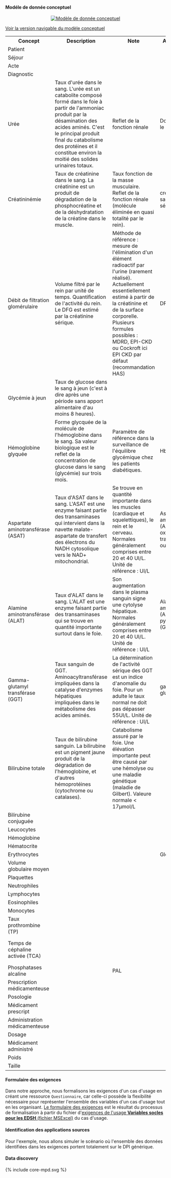 #### Modéle de donnée conceptuel

<div style="text-align: center; width: 100%; max-width: 100%;" id="conceptual-model">
  <a href="use-core-conceptual.png" target="_blank">
    <img style="max-width: 100%; box-sizing: border-box;" src="use-core-conceptual.png" alt="Modèle de donnée conceptuel" />
  </a>
</div>

<a href="https://miro.com/app/board/uXjVI2D5ilU=/?share_link_id=531605220269" target="_blank">Voir la version navigable du modèle conceptuel</a>

<table width="100%">
  <tr><th>Concept</th><th>Description</th><th>Note</th><th>Aussi connu comme</th><th>Lien/Dépendance</th><th>Références</th></tr>
  <tr><td>Patient</td><td></td><td></td><td></td><td></td><td></td></tr>
  <tr><td>Séjour</td><td></td><td></td><td></td><td></td><td></td></tr>
  <tr><td>Acte</td><td></td><td></td><td></td><td></td><td></td></tr>
  <tr><td>Diagnostic</td><td></td><td></td><td></td><td></td><td></td></tr>
  <tr><td>Urée</td><td>Taux d'urée dans le sang. L'urée est un catabolite composé formé dans le foie à partir de l'ammoniac produit par la désamination des acides aminés. C'est le principal produit final du catabolisme des protéines et il constitue environ la moitié des solides urinaires totaux.</td><td>Reflet de la fonction rénale</td><td>Dosage de l'urée dans le sang</td><td></td><td><a href="https://bioloinc.fr/bioloinc/KB/index#Concept:uri=http://www.aphp.fr/LOINC_CircuitBio_Demande/22664-7_Ur%25C3%25A9e" target="_blank">22664-7</a></td></tr>
  <tr><td>Créatininémie</td><td>Taux de créatinine dans le sang. La créatinine est un produit de dégradation de la phosphocréatine et de la déshydratation de la créatine dans le muscle.</td><td>Taux fonction de la masse musculaire. Reflet de la fonction rénale (molécule éliminée en quasi totalité par le rein).</td><td>créatinine dans le sang, créatinine sérique</td><td></td><td><a href="https://loinc.org/14682-9/" target="_blank">14682-9</a> ou <a href="https://loinc.org/2160-0/" target="_blank">2160-0</a></td></tr>
  <tr><td>Débit de filtration glomérulaire</td><td>Volume filtré par le rein par unité de temps. Quantification de l'activité du rein. Le DFG est estimé par la créatinine sérique.</td><td>Méthode de référence : mesure de l'élimination d'un élément radioactif par l'urine (rarement réalisé). Actuellement essentiellement estimé à partir de la créatinine et de la surface corporelle. Plusieurs formules possibles : MDRD, EPI-CKD ou Cockroft
ici EPI CKD par défaut (recommandation HAS)</td><td>DFG</td><td>Créatininémie, sexe, âge</td><td><a href="https://loinc.org/62238-1" target="_blank">62238-1</a> ou <a href="https://loinc.org/77147-7/" target="_blank">77147-7</a> ou <a href="https://loinc.org/35591-7/" target="_blank">35591-7</a></td></tr>
  <tr><td>Glycémie à jeun</td><td>Taux de glucose dans le sang à jeun (c'est à dire après une période sans apport alimentaire d'au moins 8 heures).</td><td></td><td></td><td></td><td><a href="https://loinc.org/14749-6/" target="_blank">14749-6</a> ou <a href="https://loinc.org/40193-5/" target="_blank">40193-5</a></td></tr>
  <tr><td>Hémoglobine glyquée</td><td>Forme glycquée de la molécule de l'hémoglobine dans le sang. Sa valeur biologique est le reflet de la concentration de glucose dans le sang (glycémie) sur trois mois.</td><td>Paramètre de référence dans la surveillance de l'équilibre glycémique chez les patients diabétiques.</td><td>HbA1c</td><td></td><td><a href="https://loinc.org/4548-4/" target="_blank">4548-4</a> ou <a href="https://loinc.org/59261-8/" target="_blank">59261-8</a></td></tr>
  <tr><td>Aspartate aminotransférase (ASAT)</td><td>Taux d'ASAT dans le sang. L'ASAT est une enzyme faisant partie des transaminases qui intervient dans la navette malate-aspartate de transfert des électrons du NADH cytosolique vers le NAD+ mitochondrial.</td><td>Se trouve en quantité importante dans les muscles (cardiaque  et squelettiques), le rein et le cerveau. Normales généralement comprises entre 20 et 40 UI/L.
Unité de référence : UI/L</td><td>Aspartate aminotransférase (AST), glutamate oxaloacétique transaminase (SGOT ou GOT)</td><td></td><td><a href="https://loinc.org/30239-8/" target="_blank">30239-8</a> ou <a href="https://loinc.org/1920-8/" target="_blank">1920-8</a></td></tr>
  <tr><td>Alamine aminotransférase (ALAT)</td><td>Taux d'ALAT dans le sang. L'ALAT est une enzyme faisant partie des transaminases qui se trouve en quantité importante surtout dans le foie.</td><td>Son augmentation dans le plasma sanguin signe une cytolyse hépatique.
Normales généralement comprises entre 20 et 40 UI/L.
Unité de référence : UI/L</td><td>Alamine aminotransférase (ALT), glutamate pyruvate transaminase (GPT ou TGP)</td><td></td><td><a href="https://loinc.org/1742-6/" target="_blank">1742-6</a> ou <a href="https://loinc.org/1743-4/" target="_blank">1743-4</a></td></tr>
  <tr><td>Gamma-glutamyl transférase (GGT)</td><td>Taux sanguin de GGT. Aminoacyltransférase impliquées dans la catalyse d'enzymes hépatiques impliquées dans le métabolisme des acides aminés.</td><td>La détermination de l'activité sérique des GGT est un indice d'anomalie du foie. Pour un adulte le taux normal ne doit pas dépasser 55UI/L. Unité de référence : UI/L</td><td>gamma-glutamyltranspeptidase</td><td></td><td><a href="https://loinc.org/2324-2/" target="_blank">2324-2</a></td></tr>
  <tr><td>Bilirubine totale</td><td>Taux de bilirubine sanguin. La bilirubine est un pigment jaune produit de la dégradation de l'hémoglobine, et d'autres hémoprotéines (cytochrome ou catalases).</td><td>Catabolisme assuré par le foie. Une élévation importante peut être causé par une hémolyse ou une maladie génétique (maladie de Gilbert). Valeure normale < 17µmol/L</td><td></td><td></td><td><a href="https://loinc.org/14631-6/" target="_blank">14631-6</a></td></tr>
  <tr><td>Bilirubine conjuguée</td><td></td><td></td><td></td><td></td><td><a href="https://loinc.org/29760-6/" target="_blank">29760-6</a></td></tr>
  <tr><td>Leucocytes</td><td></td><td></td><td></td><td></td><td><a href="https://loinc.org/6690-2/" target="_blank">6690-2</a></td></tr>
  <tr><td>Hémoglobine</td><td></td><td></td><td></td><td></td><td><a href="https://loinc.org/718-7/" target="_blank">718-7</a></td></tr>
  <tr><td>Hématocrite</td><td></td><td></td><td></td><td></td><td><a href="https://loinc.org/4544-3/" target="_blank">4544-3</a></td></tr>
  <tr><td>Erythrocytes</td><td></td><td></td><td>Globule rouge</td><td></td><td><a href="https://loinc.org/789-8/" target="_blank">789-8</a></td></tr>
  <tr><td>Volume globulaire moyen</td><td></td><td></td><td></td><td></td><td><a href="https://loinc.org/30428-7/" target="_blank">30428-7</a></td></tr>
  <tr><td>Plaquettes</td><td></td><td></td><td></td><td></td><td><a href="https://loinc.org/777-3/" target="_blank">777-3</a></td></tr>
  <tr><td>Neutrophiles</td><td></td><td></td><td></td><td></td><td><a href="https://loinc.org/26499-4/" target="_blank">26499-4</a></td></tr>
  <tr><td>Lymphocytes</td><td></td><td></td><td></td><td></td><td><a href="https://loinc.org/26474-7/" target="_blank">26474-7</a></td></tr>
  <tr><td>Eosinophiles</td><td></td><td></td><td></td><td></td><td><a href="https://loinc.org/26449-9/" target="_blank">26449-9</a></td></tr>
  <tr><td>Monocytes</td><td></td><td></td><td></td><td></td><td><a href="https://loinc.org/26484-6/" target="_blank">26484-6</a></td></tr>
  <tr><td>Taux prothrombine (TP)</td><td></td><td></td><td></td><td></td><td><a href="https://loinc.org/5894-1/" target="_blank">5894-1</a></td></tr>
  <tr><td>Temps de céphaline activée (TCA)</td><td></td><td></td><td></td><td></td><td><a href="https://loinc.org/14979-9/" target="_blank">14979-9</a> et <a href="https://loinc.org/13488-2/" target="_blank">13488-2</a> et <a href="https://loinc.org/63561-5/" target="_blank">63561-5</a></td></tr>
  <tr><td>Phosphatases alcaline</td><td></td><td>PAL</td><td></td><td></td><td><a href="https://loinc.org/6768-6/" target="_blank">6768-6</a></td></tr>
  <tr><td>Prescription médicamenteuse</td><td></td><td></td><td></td><td></td><td></td></tr>
  <tr><td>Posologie</td><td></td><td></td><td></td><td></td><td></td></tr>
  <tr><td>Médicament prescript</td><td></td><td></td><td></td><td></td><td></td></tr>
  <tr><td>Administration médicamenteuse</td><td></td><td></td><td></td><td></td><td></td></tr>
  <tr><td>Dosage</td><td></td><td></td><td></td><td></td><td></td></tr>
  <tr><td>Médicament administré</td><td></td><td></td><td></td><td></td><td></td></tr>
  <tr><td>Poids</td><td></td><td></td><td></td><td></td><td></td></tr>
  <tr><td>Taille</td><td></td><td></td><td></td><td></td><td></td></tr>
</table>

#### Formulaire des exigences

Dans notre approche, nous formalisons les exigences d'un cas d'usage en créant une ressource `Questionnaire`, car celle-ci possède la flexibilité nécessaire pour représenter l'ensemble des variables d'un cas d'usage tout en les organisant. [Le formulaire des exigences](Questionnaire-UsageCore.html) est le résultat du processus de formalisation à partir du fichier d'[exigences de l'usage **Variables socles pour les EDSH** (fichier MSExcel)](DocumentReference-CoreExigences.html) du cas d'usage.

#### Identification des applications sources

Pour l'exemple, nous allons simuler le scénario où l'ensemble des données identifiées dans les exigences portent totalement sur le DPI générique.

#### Data discovery

<!-- If the image below is not wrapped in a div tag, the publisher tries to wrap text around the image, which is not desired. -->
<div class="viewer-container" style="height: 384px;">
  <div class="svg-container" id="physical-model">
    {% include core-mpd.svg %}
  </div>
</div>

<table style="width: 100%">
  <thead>
    <tr>
      <th>Table</th>
      <th>Description</th>
      <th>DDL</th>
    </tr>
  </thead>
  <tbody>
    <tr>
      <td>PATIENT</td>
      <td>Table des patients</td>
      <td><a href="StructureDefinition-CorePatient.html">CorePatient</a></td>
    </tr>
    <tr>
      <td>SEJOUR</td>
      <td>Table des NDA</td>
      <td><a href="StructureDefinition-CoreSejour.html">CoreSejour</a></td>
    </tr>
    <tr>
      <td>MOUV</td>
      <td>Table des mouvements</td>
      <td><a href="StructureDefinition-CoreMouv.html">CoreMouv</a></td>
    </tr>
    <tr>
      <td>BIOLOGY</td>
      <td>Table contenant les résultats de biologie</td>
      <td><a href="StructureDefinition-CoreBiology.html">CoreBiology</a></td>
    </tr>
    <tr>
      <td>CLINICAL</td>
      <td>Table contenant les informations cliniques</td>
      <td><a href="StructureDefinition-CoreClinical.html">CoreClinical</a></td>
    </tr>
    <tr>
      <td>MEDICATION_ADM</td>
      <td>Table contenant les informations d'administration des médicaments</td>
      <td><a href="StructureDefinition-CoreMedicationAdm.html">CoreMedicationAdm</a></td>
    </tr>
    <tr>
      <td>MEDICATION_PRE</td>
      <td>Table contenant les informations de prescription des médicaments</td>
      <td><a href="StructureDefinition-CoreMedicationPre.html">CoreMedicationPre</a></td>
    </tr>
  </tbody>
</table>

#### Profilage des données (à faire ici ?)

Le profilage des données permet de découvrir, de comprendre et d'organiser les données en identifiant leurs caractéristiques et en évaluant leur qualité. 
Cette opération permet de savoir si les données sont complètes ou uniques, de détecter les erreurs et les schémas inhabituels, et de déterminer si elles peuvent être exploitées facilement.

Le profilage décrit ici s'appuie sur la norme 8000-81. Le profilage des données s'applique à des données au format tabulaire et consiste en trois processus :

- réaliser une analyse de la structure de données (détermination des concepts d'éléments de données) ;
- réaliser une analyse du contenu des colonnes (identification des éléments de données pertinents et statistiques sur les éléments de données) ;
- réaliser une analyse des relations (identification des dépendances).

##### Analyse de la structure de données

La première étape du profilage pour un usage est l'analyse de la structure de données. Il s'agit d'identifier les tables et les champs d'intérêt. Les résultats sont présentés par table.

{% include markdown-link-references.md %}